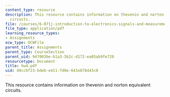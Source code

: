```yaml
---
content_type: resource
description: This resource contains information on thevenin and norton equivalent
  circuits.
file: /courses/6-071j-introduction-to-electronics-signals-and-measurement-spring-2006/40ccbf23bdebe411fd0e641e878443c0_hw4.pdf
file_type: application/pdf
learning_resource_types:
- Assignments
ocw_type: OCWFile
parent_title: Assignments
parent_type: CourseSection
parent_uid: 947003be-b1a3-5b2c-d172-ea05ab9fe720
resourcetype: Document
title: hw4.pdf
uid: 40ccbf23-bdeb-e411-fd0e-641e878443c0
---
```

This resource contains information on thevenin and norton equivalent circuits.

